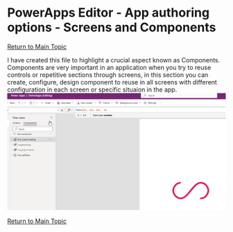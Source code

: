 # PowerApps Editor - App authoring options - Screens and Components

[Return to Main Topic](https://github.com/felixbons/PowerPlatform/blob/main/PowerApps/beginner/3%20-%20PowerApps%20Editor%20-%20Let's%20take%20a%20look.md)<br>

I have created this file to highlight a crucial aspect known as Components. Components are very important in an application when you try to reuse controls or repetitive sections through screens, in this section you can create, configure, design component to reuse in all screens with different configuration in each screen or specific situaion in the app.<br>
![AppAuthoringOptionsSC](/PowerApps/assets/Topic3/PAEDetails/2024-01-11_21-37-02.png)<br>



[Return to Main Topic](https://github.com/felixbons/PowerPlatform/blob/main/PowerApps/beginner/3%20-%20PowerApps%20Editor%20-%20Let's%20take%20a%20look.md)<br>